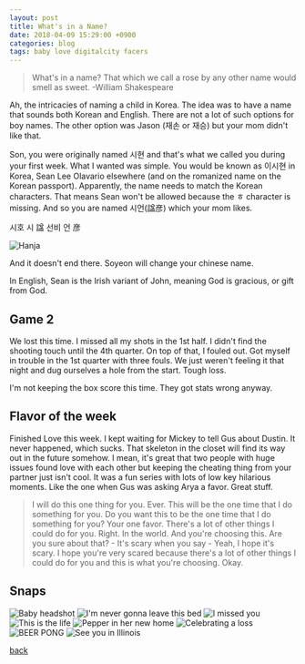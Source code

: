 ```yaml
---
layout: post
title: What's in a Name?
date: 2018-04-09 15:29:00 +0900
categories: blog
tags: baby love digitalcity facers
---
```


> What's in a name? That which we call a rose by any other name would smell as sweet. -William Shakespeare

Ah, the intricacies of naming a child in Korea. The idea was to have a name that sounds both Korean and English. There are not a lot of such options for boy names. The other option was Jason (재손 or 재승) but your mom didn't like that.

Son, you were originally named 시현 and that's what we called you during your first week. What I wanted was simple. You would be known as 이시현 in Korea, Sean Lee Olavario elsewhere (and on the romanized name on the Korean passport). Apparently, the name needs to match the Korean characters. That means Sean won't be allowed because the ㅎ character is missing. And so you are named 시언(諡彦) which your mom likes.

시호 시 諡
선비 언 彦

![](/assets/img/20180409-hanja.jpg "Hanja")

And it doesn't end there. Soyeon will change your chinese name.

In English, Sean is the Irish variant of John, meaning God is gracious, or gift from God.

## Game 2

We lost this time. I missed all my shots in the 1st half. I didn't find the shooting touch until the 4th quarter. On top of that, I fouled out. Got myself in trouble in the 1st quarter with three fouls. We just weren't feeling it that night and dug ourselves a hole from the start. Tough loss. 

I'm not keeping the box score this time. They got stats wrong anyway.

## Flavor of the week

Finished Love this week. I kept waiting for Mickey to tell Gus about Dustin. It never happened, which sucks. That skeleton in the closet will find its way out in the future somehow. I mean, it's great that two people with huge issues found love with each other but keeping the cheating thing from your partner just isn't cool. It was a fun series with lots of low key hilarious moments. Like the one when Gus was asking Arya a favor. Great stuff. 

> I will do this one thing for you. Ever. This will be the one time that I do something for you. Do you want this to be the one time that I do something for you? Your one favor. There's a lot of other things I could do for you. Right. In the world. And you're choosing this. Are you sure about that? - It's scary when you say - Yeah, I hope it's scary. I hope you're very scared because there's a lot of other things I could do for you and this is what you're choosing. Okay.

## Snaps

![](/assets/img/20180409-seanpassport.jpg "Baby headshot")
![](/assets/img/20180409-sleepingdog.jpg "I'm never gonna leave this bed")
![](/assets/img/20180411-imissedyou.jpg "I missed you")
![](/assets/img/20180413-livingthelife.jpg "This is the life")
![](/assets/img/20180413-pepper.jpg "Pepper in her new home")
![](/assets/img/20180414-unlimeat.jpg "Celebrating a loss")
![](/assets/img/20180414-beerpong.jpg "BEER PONG")
![](/assets/img/20180414-edandjess.jpg "See you in Illinois")

[back](/blog)
